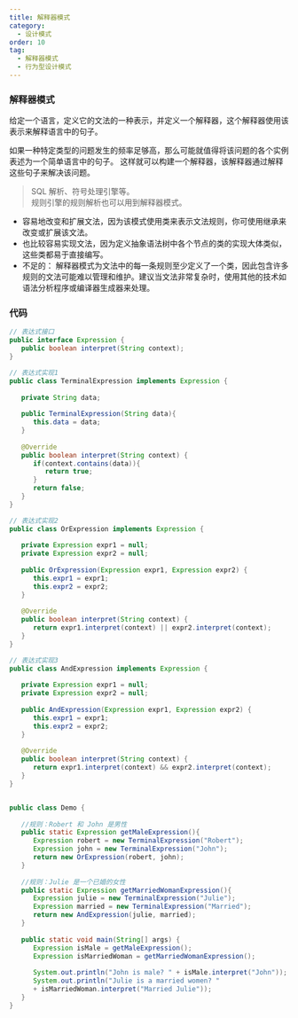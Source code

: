 ```yaml
---
title: 解释器模式
category:
  - 设计模式
order: 10
tag:
  - 解释器模式
  - 行为型设计模式
---
```


### 解释器模式
给定一个语言，定义它的文法的一种表示，并定义一个解释器，这个解释器使用该表示来解释语言中的句子。  

如果一种特定类型的问题发生的频率足够高，那么可能就值得将该问题的各个实例表述为一个简单语言中的句子。 这样就可以构建一个解释器，该解释器通过解释这些句子来解决该问题。

> SQL 解析、符号处理引擎等。  
> 规则引擎的规则解析也可以用到解释器模式。  

- 容易地改变和扩展文法，因为该模式使用类来表示文法规则，你可使用继承来改变或扩展该文法。  
- 也比较容易实现文法，因为定义抽象语法树中各个节点的类的实现大体类似，这些类都易于直接编写。  
- 不足的： 解释器模式为文法中的每一条规则至少定义了一个类，因此包含许多规则的文法可能难以管理和维护。建议当文法非常复杂时，使用其他的技术如语法分析程序或编译器生成器来处理。

### 代码
```java
// 表达式接口
public interface Expression {
   public boolean interpret(String context);
}

// 表达式实现1
public class TerminalExpression implements Expression {
   
   private String data;
 
   public TerminalExpression(String data){
      this.data = data; 
   }
 
   @Override
   public boolean interpret(String context) {
      if(context.contains(data)){
         return true;
      }
      return false;
   }
}

// 表达式实现2
public class OrExpression implements Expression {
    
   private Expression expr1 = null;
   private Expression expr2 = null;
 
   public OrExpression(Expression expr1, Expression expr2) { 
      this.expr1 = expr1;
      this.expr2 = expr2;
   }
 
   @Override
   public boolean interpret(String context) {      
      return expr1.interpret(context) || expr2.interpret(context);
   }
}

// 表达式实现3
public class AndExpression implements Expression {
    
   private Expression expr1 = null;
   private Expression expr2 = null;
 
   public AndExpression(Expression expr1, Expression expr2) { 
      this.expr1 = expr1;
      this.expr2 = expr2;
   }
 
   @Override
   public boolean interpret(String context) {      
      return expr1.interpret(context) && expr2.interpret(context);
   }
}


public class Demo {
 
   //规则：Robert 和 John 是男性
   public static Expression getMaleExpression(){
      Expression robert = new TerminalExpression("Robert");
      Expression john = new TerminalExpression("John");
      return new OrExpression(robert, john);    
   }
 
   //规则：Julie 是一个已婚的女性
   public static Expression getMarriedWomanExpression(){
      Expression julie = new TerminalExpression("Julie");
      Expression married = new TerminalExpression("Married");
      return new AndExpression(julie, married);    
   }
 
   public static void main(String[] args) {
      Expression isMale = getMaleExpression();
      Expression isMarriedWoman = getMarriedWomanExpression();
 
      System.out.println("John is male? " + isMale.interpret("John"));
      System.out.println("Julie is a married women? " 
      + isMarriedWoman.interpret("Married Julie"));
   }
}
```